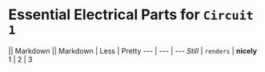 # Essential Electrical Parts for `Circuit 1`

|| Markdown       ||
Markdown | Less | Pretty
--- | --- | ---
*Still* | `renders` | **nicely**
1 | 2 | 3
